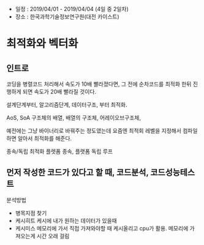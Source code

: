 
* 일정 : 2019/04/01 - 2019/04/04 (4일 중 2일차)
* 장소 : 한국과학기술정보연구원(대전 카이스트)


# 최적화와 벡터화
## 인트로
코딩을 병렬코드 처리해서 속도가 10배 빨라졌다면, 그 전에 순차코드를 최적화 한뒤 진행하게 되면 속도가 20배 빨라질 것이다.

설계단계부터, 알고리즘단계, 데이터구조, 부터 최적화.

AoS, SoA 구조체의 배열, 배열의 구조체, 어레이오브구조체, 

예전에는 그냥 바이너리로 바꿔주는 정도였는데 요즘엔 최적회 레벨을 지정해서 컴파일 하면 알아서 최적화를 해준다.

종속/독립 최적화 
플렛폼 종속, 
플랫폼 독립
루프

## 먼저 작성한 코드가 있다고 할 때, 코드분석, 코드성능테스트
분석방법
* 병목지점 찾기
* 케시히트 케시에 내가 원하는 데이터가 있을때
* 케시미스 메모리에 가서 직접 가져와야할 때 케시올리고 cpu가 활용. 메모리에 가져오는게 시간 오래 걸림


